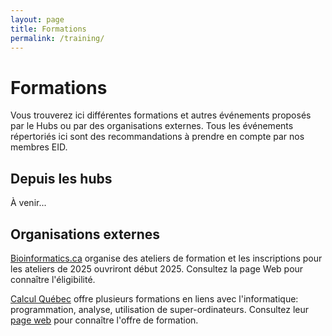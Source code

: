 ```yaml
---
layout: page
title: Formations
permalink: /training/
---
```


# Formations
Vous trouverez ici différentes formations et autres événements proposés par le Hubs ou par des organisations externes. Tous les événements répertoriés ici sont des recommandations à prendre en compte par nos membres EID.

## Depuis les hubs
À venir...

## Organisations externes
[Bioinformatics.ca](https://bioinformatics.ca/workshops/current-workshops/) organise des ateliers de formation et les inscriptions pour les ateliers de 2025 ouvriront début 2025. Consultez la page Web pour connaître l'éligibilité.

[Calcul Québec](https://www.calculquebec.ca/) offre plusieurs formations en liens avec l'informatique: programmation, analyse, utilisation de super-ordinateurs. Consultez leur [page web](https://www.calculquebec.ca/en/academic-research-services/training/) pour connaître l'offre de formation.